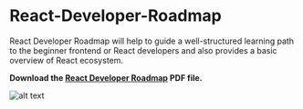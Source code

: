# React-Developer-Roadmap
React Developer Roadmap will help to guide a well-structured learning path to the beginner frontend or React developers and also provides a basic overview of React ecosystem.

**Download the [React Developer Roadmap](https://codingtute.com/react-developer-roadmap) PDF file.**

![alt text](https://codingtute.com/wp-content/uploads/2021/10/React-Developer-Roadmap-1.png)
